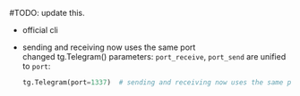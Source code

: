 
#TODO: update this.

- official cli

- sending and receiving now uses the same port    
	changed tg.Telegram() parameters:
	```port_receive```, ```port_send``` are unified to ```port```:
	
	```python
	tg.Telegram(port=1337)  # sending and receiving now uses the same port.
```